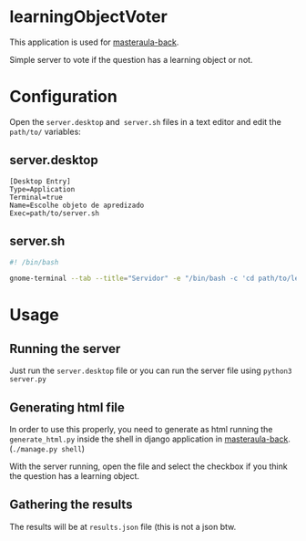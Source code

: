 # learningObjectVoter

This application is used for [masteraula-back](https://github.com/mupi/masteraula-back).

Simple server to vote if the question has a learning object or not. 

# Configuration

Open the `server.desktop` and` server.sh` files in a text editor and edit the `path/to/` variables:

## server.desktop
```desktop
[Desktop Entry]
Type=Application
Terminal=true
Name=Escolhe objeto de apredizado
Exec=path/to/server.sh
```

## server.sh
```bash
#! /bin/bash

gnome-terminal --tab --title="Servidor" -e "/bin/bash -c 'cd path/to/learningObjectVoter/; python3 server.py'"
```

# Usage

## Running the server
Just run the `server.desktop` file or you can run the server file using `python3 server.py`

## Generating html file
In order to use this properly, you need to generate as html running the `generate_html.py` inside the shell in django application in [masteraula-back](https://github.com/mupi/masteraula-back).(`./manage.py shell`)

With the server running, open the file and select the checkbox if you think the question has a learning object.

## Gathering the results
The results will be at `results.json` file (this is not a json btw.
